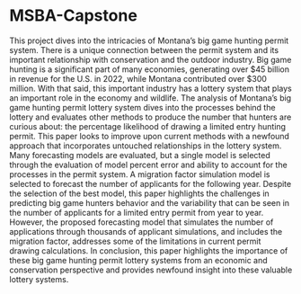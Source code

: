 # MSBA-Capstone

This project dives into the intricacies of Montana’s big game hunting permit system. There is a unique connection between the permit system and its important relationship with conservation and the outdoor industry. Big game hunting is a significant part of many economies, generating over $45 billion in revenue for the U.S. in 2022, while Montana contributed over $300 million. With that said, this important industry has a lottery system that plays an important role in the economy and wildlife.
The analysis of Montana’s big game hunting permit lottery system dives into the processes behind the lottery and evaluates other methods to produce the number that hunters are curious about: the percentage likelihood of drawing a limited entry hunting permit. This paper looks to improve upon current methods with a newfound approach that incorporates untouched relationships in the lottery system.
Many forecasting models are evaluated, but a single model is selected through the evaluation of model percent error and ability to account for the processes in the permit system. A migration factor simulation model is selected to forecast the number of applicants for the following year. Despite the selection of the best model, this paper highlights the challenges in predicting big game hunters behavior and the variability that can be seen in the number of applicants for a limited entry permit from year to year. However, the proposed forecasting model that simulates the number of applications through thousands of applicant simulations, and includes the migration factor, addresses some of the limitations in current permit drawing calculations. In conclusion, this paper highlights the importance of these big game hunting permit lottery systems from an economic and conservation perspective and provides newfound insight into these valuable lottery systems.
